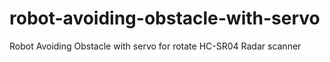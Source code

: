 # robot-avoiding-obstacle-with-servo
Robot Avoiding Obstacle with servo for rotate HC-SR04 Radar scanner

